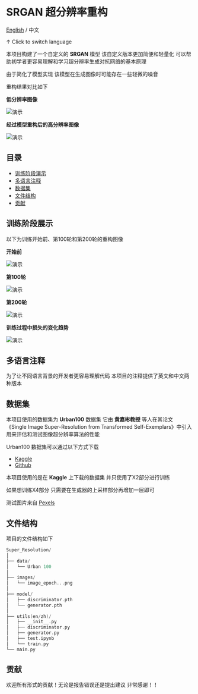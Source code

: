 # SRGAN 超分辨率重构

[English](readme.md)  /  中文

↑ Click to switch language

本项目构建了一个自定义的 **SRGAN** 模型 该自定义版本更加简便和轻量化 可以帮助初学者更容易理解和学习超分辨率生成对抗网络的基本原理

由于简化了模型实现 该模型在生成图像时可能存在一些轻微的噪音

重构结果对比如下

**低分辨率图像**

![演示](test.jpg)

**经过模型重构后的高分辨率图像**

![演示](processed_img.jpg)

## 目录

- [训练阶段演示](#训练阶段展示)
- [多语言注释](#多语言注释)
- [数据集](#数据集)
- [文件结构](#文件结构)
- [贡献](#贡献)

## 训练阶段展示

以下为训练开始前、第100轮和第200轮的重构图像

**开始前**

![演示](images/image_epoch1.png)

**第100轮**

![演示](images/image_epoch100.png)

**第200轮**

![演示](images/image_epoch200.png)

**训练过程中损失的变化趋势**

![演示](loss_plot.png)

## 多语言注释

为了让不同语言背景的开发者更容易理解代码 本项目的注释提供了英文和中文两种版本

## 数据集

本项目使用的数据集为 **Urban100** 数据集 它由 **黄嘉彬教授** 等人在其论文《Single Image Super-Resolution from Transformed Self-Exemplars》中引入 用来评估和测试图像超分辨率算法的性能

Urban100 数据集可以通过以下方式下载

- [Kaggle](https://www.kaggle.com/datasets/harshraone/urban100)
- [Github](https://github.com/jbhuang0604/SelfExSR/tree/master/data)

本项目使用的是在 **Kaggle** 上下载的数据集 并只使用了X2部分进行训练 

如果想训练X4部分 只需要在生成器的上采样部分再增加一层即可

测试图片来自 [Pexels](https://www.pexels.com/photo/a-tram-transportation-in-the-city-10342323/)

## 文件结构

项目的文件结构如下

```c++
Super_Resolution/
│
├── data/ 
│   └── Urban 100
│
├── images/ 
│   └── image_epoch...png
│
├── model/
│   ├── discriminator.pth
│   └── generator.pth
│
├── utils(en/zh)/
│   ├── __init__.py
│   ├── discriminator.py
│   ├── generator.py
│   ├── test.ipynb 
│   └── train.py
└── main.py 
```

## 贡献

欢迎所有形式的贡献！无论是报告错误还是提出建议 非常感谢！！